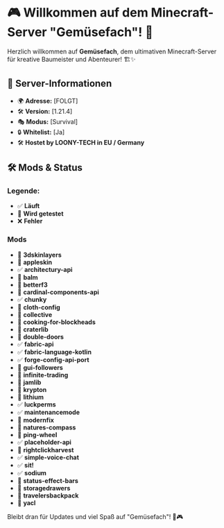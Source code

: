 # 🎮 Willkommen auf dem Minecraft-Server "Gemüsefach"! 🌱

Herzlich willkommen auf **Gemüsefach**, dem ultimativen Minecraft-Server für kreative Baumeister und Abenteurer! 🏗️✨

## 📌 Server-Informationen
- 🌍 **Adresse:** [FOLGT]
- 🛠️ **Version:** [1.21.4]
- 🎭 **Modus:** [Survival]
- 🔒 **Whitelist:** [Ja]
- 🛠️ **Hostet by LOONY-TECH in EU / Germany**

## 🛠️ Mods & Status
### Legende:
- ✅ **Läuft**
- 🔄 **Wird getestet**
- ❌ **Fehler**

### Mods
- 🔄 **3dskinlayers**
- 🔄 **appleskin**
- ✅ **architectury-api**
- 🔄 **balm**
- 🔄 **betterf3**
- 🔄 **cardinal-components-api**
- ✅ **chunky**
- 🔄 **cloth-config**
- 🔄 **collective**
- 🔄 **cooking-for-blockheads**
- 🔄 **craterlib**
- 🔄 **double-doors**
- ✅ **fabric-api**
- ✅ **fabric-language-kotlin**
- ✅ **forge-config-api-port**
- 🔄 **gui-followers**
- 🔄 **infinite-trading**
- 🔄 **jamlib**
- 🔄 **krypton**
- 🔄 **lithium**
- ✅ **luckperms**
- ✅ **maintenancemode**
- 🔄 **modernfix**
- 🔄 **natures-compass**
- 🔄 **ping-wheel**
- ✅ **placeholder-api**
- 🔄 **rightclickharvest**
- ✅ **simple-voice-chat**
- ✅ **sit!**
- ✅ **sodium**
- 🔄 **status-effect-bars**
- 🔄 **storagedrawers**
- 🔄 **travelersbackpack**
- 🔄 **yacl**

Bleibt dran für Updates und viel Spaß auf "Gemüsefach"! 🌱🎮
